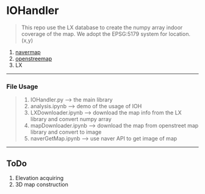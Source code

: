 # IOHandler
> This repo use the LX database to create the numpy array indoor coverage of the map.
> We adopt the EPSG:5179 system for location. (x,y)

1. [navermap](https://wooiljeong.github.io/python/static-map/) 
2. [openstreemap](https://pygis.io/docs/d_access_osm.html)
3. LX

-----
### File Usage 

> 1. IOHandler.py --> the main library
> 2. analysis.ipynb --> demo of the usage of IOH
> 3. LXDownloader.ipynb --> download the map info from the LX library and convert numpy array 
> 4. mapDownloader.ipynb --> download the map from openstreet map library and convert to image
> 5. naverGetMap.ipynb --> use naver API to get image of map 


-----

## ToDo 
1. Elevation acquiring 
2. 3D map construction 
